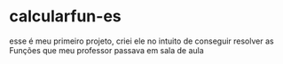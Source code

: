 # calcularfun-es
esse é meu primeiro projeto, criei ele no intuito de conseguir resolver as Funções que meu professor passava em sala de aula
